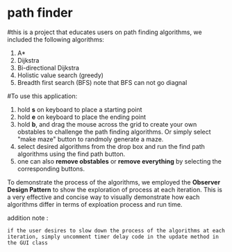 # path finder
#this is a project that educates users on path finding algorithms, we included the following algorithms: 
1. A* 
2. Dijkstra 
3. Bi-directional Dijkstra
4. Holistic value search (greedy)
5. Breadth first search (BFS) note that BFS can not go diagnal

#To use this application:
1. hold **s** on keyboard to place a starting point 
2. hold **e** on keyboard to place the ending point 
3. hold **b**, and drag the mouse across the grid to create your own obstables to challenge the path finding algorithms. Or simply select "make maze" button to randmoly generate a maze. 
4. select desired algorithms from the drop box and run the find path algorithms using the find path button.
5. one can also **remove obstables** or **remove everything** by selecting the corresponding buttons.


To demonstrate the process of the algorithms, we employed the **Observer Design Pattern** to show the exploration of process at each iteration. This is a very effective and concise way to visually demonstrate how each algorithms differ in terms of exploation process and run time. 

addition note :

    if the user desires to slow down the process of the algorithms at each iteration, simply uncomment timer delay code in the update method in the GUI class

    

